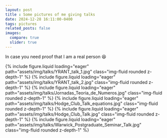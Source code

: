 ```yaml
---
layout: post
title : Some pictures of me giving talks
date: 2024-12-28 16:11:00-0400
tags: pictures
related_posts: false
images:
  compare: true
  slider: true
---
```


In case you need proof that I am a real person :satisfied:

<swiper-container keyboard="true" navigation="true" pagination="true" pagination-clickable="true" pagination-dynamic-bullets="true" rewind="true">
  <swiper-slide>{% include figure.liquid loading="eager" path="assets/img/talks/YRANT_talk_1.jpg" class="img-fluid rounded z-depth-1" %}</swiper-slide>
  <swiper-slide>{% include figure.liquid loading="eager" path="assets/img/talks/YRANT_talk_2.jpg" class="img-fluid rounded z-depth-1" %}</swiper-slide>
  <swiper-slide>{% include figure.liquid loading="eager" path="assets/img/talks/Jornadas_Teoria_de_Numeros.jpg" class="img-fluid rounded z-depth-1" %}</swiper-slide>
  <swiper-slide>{% include figure.liquid loading="eager" path="assets/img/talks/Hodge_Club_Talk_equations.jpg" class="img-fluid rounded z-depth-1" %}</swiper-slide>
  <swiper-slide>{% include figure.liquid loading="eager" path="assets/img/talks/Hodge_Club_Talk.jpg" class="img-fluid rounded z-depth-1" %}</swiper-slide>
  <swiper-slide>{% include figure.liquid loading="eager" path="assets/img/talks/Warwick_Postgraduate_Seminar_Talk.jpg" class="img-fluid rounded z-depth-1" %}</swiper-slide>
</swiper-container>